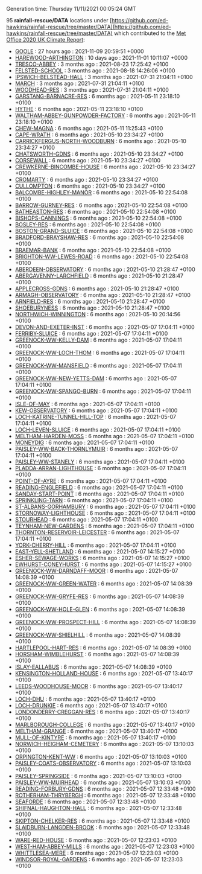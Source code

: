Generation time: Thursday 11/11/2021 00:05:24 GMT

95 **rainfall-rescue/DATA** locations under [https://github.com/ed-hawkins/rainfall-rescue/tree/master/DATA](https://github.com/ed-hawkins/rainfall-rescue/tree/master/DATA) which contributed to the [Met Office 2020 UK Climate Report](https://www.metoffice.gov.uk/research/climate/maps-and-data/about/state-of-climate):

* [GOOLE](https://github.com/ed-hawkins/rainfall-rescue/tree/master/DATA/GOOLE) : 27 hours ago : 2021-11-09 20:59:51 +0000 
* [HAREWOOD-ARTHINGTON](https://github.com/ed-hawkins/rainfall-rescue/tree/master/DATA/HAREWOOD-ARTHINGTON) : 10 days ago : 2021-11-01 10:11:07 +0000 
* [TRESCO-ABBEY](https://github.com/ed-hawkins/rainfall-rescue/tree/master/DATA/TRESCO-ABBEY) : 3 months ago : 2021-08-23 17:25:42 +0100 
* [FELSTED-SCHOOL](https://github.com/ed-hawkins/rainfall-rescue/tree/master/DATA/FELSTED-SCHOOL) : 3 months ago : 2021-08-18 14:26:06 +0100 
* [IPSWICH-BELSTEAD-HALL](https://github.com/ed-hawkins/rainfall-rescue/tree/master/DATA/IPSWICH-BELSTEAD-HALL) : 3 months ago : 2021-07-31 21:04:11 +0100 
* [MARCH](https://github.com/ed-hawkins/rainfall-rescue/tree/master/DATA/MARCH) : 3 months ago : 2021-07-31 21:04:11 +0100 
* [WOODHEAD-RES](https://github.com/ed-hawkins/rainfall-rescue/tree/master/DATA/WOODHEAD-RES) : 3 months ago : 2021-07-31 21:04:11 +0100 
* [GARSTANG-BARNACRE-RES](https://github.com/ed-hawkins/rainfall-rescue/tree/master/DATA/GARSTANG-BARNACRE-RES) : 6 months ago : 2021-05-11 23:18:10 +0100 
* [HYTHE](https://github.com/ed-hawkins/rainfall-rescue/tree/master/DATA/HYTHE) : 6 months ago : 2021-05-11 23:18:10 +0100 
* [WALTHAM-ABBEY-GUNPOWDER-FACTORY](https://github.com/ed-hawkins/rainfall-rescue/tree/master/DATA/WALTHAM-ABBEY-GUNPOWDER-FACTORY) : 6 months ago : 2021-05-11 23:18:10 +0100 
* [CHEW-MAGNA](https://github.com/ed-hawkins/rainfall-rescue/tree/master/DATA/CHEW-MAGNA) : 6 months ago : 2021-05-11 11:25:43 +0100 
* [CAPE-WRATH](https://github.com/ed-hawkins/rainfall-rescue/tree/master/DATA/CAPE-WRATH) : 6 months ago : 2021-05-10 23:34:27 +0100 
* [CARRICKFERGUS-NORTH-WOODBURN](https://github.com/ed-hawkins/rainfall-rescue/tree/master/DATA/CARRICKFERGUS-NORTH-WOODBURN) : 6 months ago : 2021-05-10 23:34:27 +0100 
* [CHATSWORTH-GDNS](https://github.com/ed-hawkins/rainfall-rescue/tree/master/DATA/CHATSWORTH-GDNS) : 6 months ago : 2021-05-10 23:34:27 +0100 
* [CORSEWALL](https://github.com/ed-hawkins/rainfall-rescue/tree/master/DATA/CORSEWALL) : 6 months ago : 2021-05-10 23:34:27 +0100 
* [CREWKERNE-BINCOMBE-HOUSE](https://github.com/ed-hawkins/rainfall-rescue/tree/master/DATA/CREWKERNE-BINCOMBE-HOUSE) : 6 months ago : 2021-05-10 23:34:27 +0100 
* [CROMARTY](https://github.com/ed-hawkins/rainfall-rescue/tree/master/DATA/CROMARTY) : 6 months ago : 2021-05-10 23:34:27 +0100 
* [CULLOMPTON](https://github.com/ed-hawkins/rainfall-rescue/tree/master/DATA/CULLOMPTON) : 6 months ago : 2021-05-10 23:34:27 +0100 
* [BALCOMBE-HIGHLEY-MANOR](https://github.com/ed-hawkins/rainfall-rescue/tree/master/DATA/BALCOMBE-HIGHLEY-MANOR) : 6 months ago : 2021-05-10 22:54:08 +0100 
* [BARROW-GURNEY-RES](https://github.com/ed-hawkins/rainfall-rescue/tree/master/DATA/BARROW-GURNEY-RES) : 6 months ago : 2021-05-10 22:54:08 +0100 
* [BATHEASTON-RES](https://github.com/ed-hawkins/rainfall-rescue/tree/master/DATA/BATHEASTON-RES) : 6 months ago : 2021-05-10 22:54:08 +0100 
* [BISHOPS-CANNINGS](https://github.com/ed-hawkins/rainfall-rescue/tree/master/DATA/BISHOPS-CANNINGS) : 6 months ago : 2021-05-10 22:54:08 +0100 
* [BOSLEY-RES](https://github.com/ed-hawkins/rainfall-rescue/tree/master/DATA/BOSLEY-RES) : 6 months ago : 2021-05-10 22:54:08 +0100 
* [BOSTON-GRAND-SLUICE](https://github.com/ed-hawkins/rainfall-rescue/tree/master/DATA/BOSTON-GRAND-SLUICE) : 6 months ago : 2021-05-10 22:54:08 +0100 
* [BRADFORD-BRAYSHAW-RES](https://github.com/ed-hawkins/rainfall-rescue/tree/master/DATA/BRADFORD-BRAYSHAW-RES) : 6 months ago : 2021-05-10 22:54:08 +0100 
* [BRAEMAR-BANK](https://github.com/ed-hawkins/rainfall-rescue/tree/master/DATA/BRAEMAR-BANK) : 6 months ago : 2021-05-10 22:54:08 +0100 
* [BRIGHTON-WW-LEWES-ROAD](https://github.com/ed-hawkins/rainfall-rescue/tree/master/DATA/BRIGHTON-WW-LEWES-ROAD) : 6 months ago : 2021-05-10 22:54:08 +0100 
* [ABERDEEN-OBSERVATORY](https://github.com/ed-hawkins/rainfall-rescue/tree/master/DATA/ABERDEEN-OBSERVATORY) : 6 months ago : 2021-05-10 21:28:47 +0100 
* [ABERGAVENNY-LARCHFIELD](https://github.com/ed-hawkins/rainfall-rescue/tree/master/DATA/ABERGAVENNY-LARCHFIELD) : 6 months ago : 2021-05-10 21:28:47 +0100 
* [APPLECROSS-GDNS](https://github.com/ed-hawkins/rainfall-rescue/tree/master/DATA/APPLECROSS-GDNS) : 6 months ago : 2021-05-10 21:28:47 +0100 
* [ARMAGH-OBSERVATORY](https://github.com/ed-hawkins/rainfall-rescue/tree/master/DATA/ARMAGH-OBSERVATORY) : 6 months ago : 2021-05-10 21:28:47 +0100 
* [ARNFIELD-RES](https://github.com/ed-hawkins/rainfall-rescue/tree/master/DATA/ARNFIELD-RES) : 6 months ago : 2021-05-10 21:28:47 +0100 
* [SHOEBURYNESS](https://github.com/ed-hawkins/rainfall-rescue/tree/master/DATA/SHOEBURYNESS) : 6 months ago : 2021-05-10 21:28:47 +0100 
* [NORTHWICH-WINNINGTON](https://github.com/ed-hawkins/rainfall-rescue/tree/master/DATA/NORTHWICH-WINNINGTON) : 6 months ago : 2021-05-10 20:14:56 +0100 
* [DEVON-AND-EXETER-INST](https://github.com/ed-hawkins/rainfall-rescue/tree/master/DATA/DEVON-AND-EXETER-INST) : 6 months ago : 2021-05-07 17:04:11 +0100 
* [FERRIBY-SLUICE](https://github.com/ed-hawkins/rainfall-rescue/tree/master/DATA/FERRIBY-SLUICE) : 6 months ago : 2021-05-07 17:04:11 +0100 
* [GREENOCK-WW-KELLY-DAM](https://github.com/ed-hawkins/rainfall-rescue/tree/master/DATA/GREENOCK-WW-KELLY-DAM) : 6 months ago : 2021-05-07 17:04:11 +0100 
* [GREENOCK-WW-LOCH-THOM](https://github.com/ed-hawkins/rainfall-rescue/tree/master/DATA/GREENOCK-WW-LOCH-THOM) : 6 months ago : 2021-05-07 17:04:11 +0100 
* [GREENOCK-WW-MANSFIELD](https://github.com/ed-hawkins/rainfall-rescue/tree/master/DATA/GREENOCK-WW-MANSFIELD) : 6 months ago : 2021-05-07 17:04:11 +0100 
* [GREENOCK-WW-NEW-YETTS-DAM](https://github.com/ed-hawkins/rainfall-rescue/tree/master/DATA/GREENOCK-WW-NEW-YETTS-DAM) : 6 months ago : 2021-05-07 17:04:11 +0100 
* [GREENOCK-WW-SPANGO-BURN](https://github.com/ed-hawkins/rainfall-rescue/tree/master/DATA/GREENOCK-WW-SPANGO-BURN) : 6 months ago : 2021-05-07 17:04:11 +0100 
* [ISLE-OF-MAY](https://github.com/ed-hawkins/rainfall-rescue/tree/master/DATA/ISLE-OF-MAY) : 6 months ago : 2021-05-07 17:04:11 +0100 
* [KEW-OBSERVATORY](https://github.com/ed-hawkins/rainfall-rescue/tree/master/DATA/KEW-OBSERVATORY) : 6 months ago : 2021-05-07 17:04:11 +0100 
* [LOCH-KATRINE-TUNNEL-HILL-TOP](https://github.com/ed-hawkins/rainfall-rescue/tree/master/DATA/LOCH-KATRINE-TUNNEL-HILL-TOP) : 6 months ago : 2021-05-07 17:04:11 +0100 
* [LOCH-LEVEN-SLUICE](https://github.com/ed-hawkins/rainfall-rescue/tree/master/DATA/LOCH-LEVEN-SLUICE) : 6 months ago : 2021-05-07 17:04:11 +0100 
* [MELTHAM-HARDEN-MOSS](https://github.com/ed-hawkins/rainfall-rescue/tree/master/DATA/MELTHAM-HARDEN-MOSS) : 6 months ago : 2021-05-07 17:04:11 +0100 
* [MONEYDIG](https://github.com/ed-hawkins/rainfall-rescue/tree/master/DATA/MONEYDIG) : 6 months ago : 2021-05-07 17:04:11 +0100 
* [PAISLEY-WW-BACK-THORNLYMUIR](https://github.com/ed-hawkins/rainfall-rescue/tree/master/DATA/PAISLEY-WW-BACK-THORNLYMUIR) : 6 months ago : 2021-05-07 17:04:11 +0100 
* [PAISLEY-WW-STANELY](https://github.com/ed-hawkins/rainfall-rescue/tree/master/DATA/PAISLEY-WW-STANELY) : 6 months ago : 2021-05-07 17:04:11 +0100 
* [PLADDA-ARRAN-LIGHTHOUSE](https://github.com/ed-hawkins/rainfall-rescue/tree/master/DATA/PLADDA-ARRAN-LIGHTHOUSE) : 6 months ago : 2021-05-07 17:04:11 +0100 
* [POINT-OF-AYRE](https://github.com/ed-hawkins/rainfall-rescue/tree/master/DATA/POINT-OF-AYRE) : 6 months ago : 2021-05-07 17:04:11 +0100 
* [READING-ENGLEFIELD](https://github.com/ed-hawkins/rainfall-rescue/tree/master/DATA/READING-ENGLEFIELD) : 6 months ago : 2021-05-07 17:04:11 +0100 
* [SANDAY-START-POINT](https://github.com/ed-hawkins/rainfall-rescue/tree/master/DATA/SANDAY-START-POINT) : 6 months ago : 2021-05-07 17:04:11 +0100 
* [SPRINKLING-TARN](https://github.com/ed-hawkins/rainfall-rescue/tree/master/DATA/SPRINKLING-TARN) : 6 months ago : 2021-05-07 17:04:11 +0100 
* [ST-ALBANS-GORHAMBURY](https://github.com/ed-hawkins/rainfall-rescue/tree/master/DATA/ST-ALBANS-GORHAMBURY) : 6 months ago : 2021-05-07 17:04:11 +0100 
* [STORNOWAY-LIGHTHOUSE](https://github.com/ed-hawkins/rainfall-rescue/tree/master/DATA/STORNOWAY-LIGHTHOUSE) : 6 months ago : 2021-05-07 17:04:11 +0100 
* [STOURHEAD](https://github.com/ed-hawkins/rainfall-rescue/tree/master/DATA/STOURHEAD) : 6 months ago : 2021-05-07 17:04:11 +0100 
* [TEYNHAM-NEW-GARDENS](https://github.com/ed-hawkins/rainfall-rescue/tree/master/DATA/TEYNHAM-NEW-GARDENS) : 6 months ago : 2021-05-07 17:04:11 +0100 
* [THORNTON-RESERVOIR-LEICESTER](https://github.com/ed-hawkins/rainfall-rescue/tree/master/DATA/THORNTON-RESERVOIR-LEICESTER) : 6 months ago : 2021-05-07 17:04:11 +0100 
* [YORK-CHERRY-HILL](https://github.com/ed-hawkins/rainfall-rescue/tree/master/DATA/YORK-CHERRY-HILL) : 6 months ago : 2021-05-07 17:04:11 +0100 
* [EAST-YELL-SHETLAND](https://github.com/ed-hawkins/rainfall-rescue/tree/master/DATA/EAST-YELL-SHETLAND) : 6 months ago : 2021-05-07 14:15:27 +0100 
* [ESHER-SEWAGE-WORKS](https://github.com/ed-hawkins/rainfall-rescue/tree/master/DATA/ESHER-SEWAGE-WORKS) : 6 months ago : 2021-05-07 14:15:27 +0100 
* [EWHURST-CONEYHURST](https://github.com/ed-hawkins/rainfall-rescue/tree/master/DATA/EWHURST-CONEYHURST) : 6 months ago : 2021-05-07 14:15:27 +0100 
* [GREENOCK-WW-DARNDAFF-MOOR](https://github.com/ed-hawkins/rainfall-rescue/tree/master/DATA/GREENOCK-WW-DARNDAFF-MOOR) : 6 months ago : 2021-05-07 14:08:39 +0100 
* [GREENOCK-WW-GREEN-WATER](https://github.com/ed-hawkins/rainfall-rescue/tree/master/DATA/GREENOCK-WW-GREEN-WATER) : 6 months ago : 2021-05-07 14:08:39 +0100 
* [GREENOCK-WW-GRYFE-RES](https://github.com/ed-hawkins/rainfall-rescue/tree/master/DATA/GREENOCK-WW-GRYFE-RES) : 6 months ago : 2021-05-07 14:08:39 +0100 
* [GREENOCK-WW-HOLE-GLEN](https://github.com/ed-hawkins/rainfall-rescue/tree/master/DATA/GREENOCK-WW-HOLE-GLEN) : 6 months ago : 2021-05-07 14:08:39 +0100 
* [GREENOCK-WW-PROSPECT-HILL](https://github.com/ed-hawkins/rainfall-rescue/tree/master/DATA/GREENOCK-WW-PROSPECT-HILL) : 6 months ago : 2021-05-07 14:08:39 +0100 
* [GREENOCK-WW-SHIELHILL](https://github.com/ed-hawkins/rainfall-rescue/tree/master/DATA/GREENOCK-WW-SHIELHILL) : 6 months ago : 2021-05-07 14:08:39 +0100 
* [HARTLEPOOL-HART-RES](https://github.com/ed-hawkins/rainfall-rescue/tree/master/DATA/HARTLEPOOL-HART-RES) : 6 months ago : 2021-05-07 14:08:39 +0100 
* [HORSHAM-WIMBLEHURST](https://github.com/ed-hawkins/rainfall-rescue/tree/master/DATA/HORSHAM-WIMBLEHURST) : 6 months ago : 2021-05-07 14:08:39 +0100 
* [ISLAY-EALLABUS](https://github.com/ed-hawkins/rainfall-rescue/tree/master/DATA/ISLAY-EALLABUS) : 6 months ago : 2021-05-07 14:08:39 +0100 
* [KENSINGTON-HOLLAND-HOUSE](https://github.com/ed-hawkins/rainfall-rescue/tree/master/DATA/KENSINGTON-HOLLAND-HOUSE) : 6 months ago : 2021-05-07 13:40:17 +0100 
* [LEEDS-WOODHOUSE-MOOR](https://github.com/ed-hawkins/rainfall-rescue/tree/master/DATA/LEEDS-WOODHOUSE-MOOR) : 6 months ago : 2021-05-07 13:40:17 +0100 
* [LOCH-DHU](https://github.com/ed-hawkins/rainfall-rescue/tree/master/DATA/LOCH-DHU) : 6 months ago : 2021-05-07 13:40:17 +0100 
* [LOCH-DRUNKIE](https://github.com/ed-hawkins/rainfall-rescue/tree/master/DATA/LOCH-DRUNKIE) : 6 months ago : 2021-05-07 13:40:17 +0100 
* [LONDONDERRY-CREGGAN-RES](https://github.com/ed-hawkins/rainfall-rescue/tree/master/DATA/LONDONDERRY-CREGGAN-RES) : 6 months ago : 2021-05-07 13:40:17 +0100 
* [MARLBOROUGH-COLLEGE](https://github.com/ed-hawkins/rainfall-rescue/tree/master/DATA/MARLBOROUGH-COLLEGE) : 6 months ago : 2021-05-07 13:40:17 +0100 
* [MELTHAM-GRANGE](https://github.com/ed-hawkins/rainfall-rescue/tree/master/DATA/MELTHAM-GRANGE) : 6 months ago : 2021-05-07 13:40:17 +0100 
* [MULL-OF-KINTYRE](https://github.com/ed-hawkins/rainfall-rescue/tree/master/DATA/MULL-OF-KINTYRE) : 6 months ago : 2021-05-07 13:40:17 +0100 
* [NORWICH-HEIGHAM-CEMETERY](https://github.com/ed-hawkins/rainfall-rescue/tree/master/DATA/NORWICH-HEIGHAM-CEMETERY) : 6 months ago : 2021-05-07 13:10:03 +0100 
* [ORPINGTON-KENT-WW](https://github.com/ed-hawkins/rainfall-rescue/tree/master/DATA/ORPINGTON-KENT-WW) : 6 months ago : 2021-05-07 13:10:03 +0100 
* [PAISLEY-COATS-OBSERVATORY](https://github.com/ed-hawkins/rainfall-rescue/tree/master/DATA/PAISLEY-COATS-OBSERVATORY) : 6 months ago : 2021-05-07 13:10:03 +0100 
* [PAISLEY-SPRINGSIDE](https://github.com/ed-hawkins/rainfall-rescue/tree/master/DATA/PAISLEY-SPRINGSIDE) : 6 months ago : 2021-05-07 13:10:03 +0100 
* [PAISLEY-WW-MUIRHEAD](https://github.com/ed-hawkins/rainfall-rescue/tree/master/DATA/PAISLEY-WW-MUIRHEAD) : 6 months ago : 2021-05-07 13:10:03 +0100 
* [READING-FORBURY-GDNS](https://github.com/ed-hawkins/rainfall-rescue/tree/master/DATA/READING-FORBURY-GDNS) : 6 months ago : 2021-05-07 12:33:48 +0100 
* [ROTHERHAM-THRYBERGH](https://github.com/ed-hawkins/rainfall-rescue/tree/master/DATA/ROTHERHAM-THRYBERGH) : 6 months ago : 2021-05-07 12:33:48 +0100 
* [SEAFORDE](https://github.com/ed-hawkins/rainfall-rescue/tree/master/DATA/SEAFORDE) : 6 months ago : 2021-05-07 12:33:48 +0100 
* [SHIFNAL-HAUGHTON-HALL](https://github.com/ed-hawkins/rainfall-rescue/tree/master/DATA/SHIFNAL-HAUGHTON-HALL) : 6 months ago : 2021-05-07 12:33:48 +0100 
* [SKIPTON-CHELKER-RES](https://github.com/ed-hawkins/rainfall-rescue/tree/master/DATA/SKIPTON-CHELKER-RES) : 6 months ago : 2021-05-07 12:33:48 +0100 
* [SLAIDBURN-LANGDEN-BROOK](https://github.com/ed-hawkins/rainfall-rescue/tree/master/DATA/SLAIDBURN-LANGDEN-BROOK) : 6 months ago : 2021-05-07 12:33:48 +0100 
* [WARE-RED-HOUSE](https://github.com/ed-hawkins/rainfall-rescue/tree/master/DATA/WARE-RED-HOUSE) : 6 months ago : 2021-05-07 12:23:03 +0100 
* [WEST-HAM-ABBEY-MILLS](https://github.com/ed-hawkins/rainfall-rescue/tree/master/DATA/WEST-HAM-ABBEY-MILLS) : 6 months ago : 2021-05-07 12:23:03 +0100 
* [WHITTLESEA-MERE](https://github.com/ed-hawkins/rainfall-rescue/tree/master/DATA/WHITTLESEA-MERE) : 6 months ago : 2021-05-07 12:23:03 +0100 
* [WINDSOR-ROYAL-GARDENS](https://github.com/ed-hawkins/rainfall-rescue/tree/master/DATA/WINDSOR-ROYAL-GARDENS) : 6 months ago : 2021-05-07 12:23:03 +0100 









